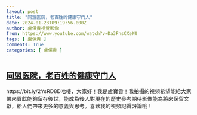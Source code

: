 ```yaml
---
layout: post
title: "同盟医院，老百姓的健康守门人"
date: 2024-01-23T09:19:56.000Z
author: 盧保貴視覺影像
from: https://www.youtube.com/watch?v=Da3FhsCXeKU
tags: [ 盧保貴 ]
comments: True
categories: [ 盧保貴 ]
---
```

<!--1706001596000-->
[同盟医院，老百姓的健康守门人](https://www.youtube.com/watch?v=Da3FhsCXeKU)
------

<div>
https://bit.ly/2YsRD8D哈嘍，大家好！我是盧寶貴！我拍攝的視頻希望能給大家帶來貢獻能夠留存後世，能成為後人對現在的歷史參考期待影像能為將來保留文獻，給人們帶來更多的意義與思考。喜歡我的視頻記得評論哦！
</div>
